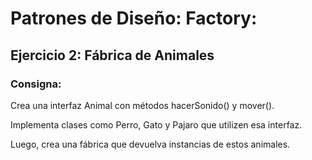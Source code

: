 # Patrones de Diseño: Factory:
## Ejercicio 2: Fábrica de Animales
### Consigna:
Crea una interfaz Animal con métodos hacerSonido() y mover().

Implementa clases como Perro, Gato y Pajaro que utilizen esa interfaz.

Luego, crea una fábrica que devuelva instancias de estos animales.